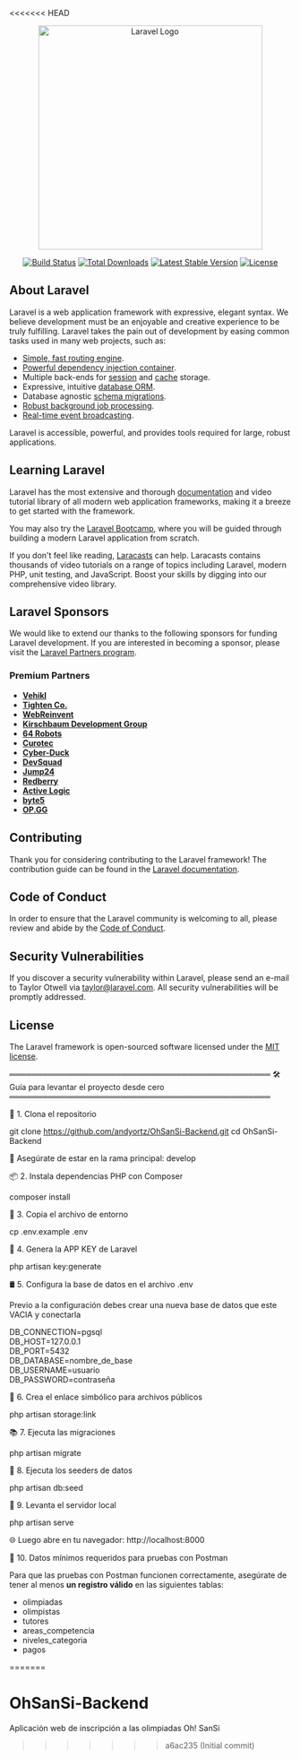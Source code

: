 <<<<<<< HEAD
<p align="center"><a href="https://laravel.com" target="_blank"><img src="https://raw.githubusercontent.com/laravel/art/master/logo-lockup/5%20SVG/2%20CMYK/1%20Full%20Color/laravel-logolockup-cmyk-red.svg" width="400" alt="Laravel Logo"></a></p>

<p align="center">
<a href="https://github.com/laravel/framework/actions"><img src="https://github.com/laravel/framework/workflows/tests/badge.svg" alt="Build Status"></a>
<a href="https://packagist.org/packages/laravel/framework"><img src="https://img.shields.io/packagist/dt/laravel/framework" alt="Total Downloads"></a>
<a href="https://packagist.org/packages/laravel/framework"><img src="https://img.shields.io/packagist/v/laravel/framework" alt="Latest Stable Version"></a>
<a href="https://packagist.org/packages/laravel/framework"><img src="https://img.shields.io/packagist/l/laravel/framework" alt="License"></a>
</p>

## About Laravel

Laravel is a web application framework with expressive, elegant syntax. We believe development must be an enjoyable and creative experience to be truly fulfilling. Laravel takes the pain out of development by easing common tasks used in many web projects, such as:

- [Simple, fast routing engine](https://laravel.com/docs/routing).
- [Powerful dependency injection container](https://laravel.com/docs/container).
- Multiple back-ends for [session](https://laravel.com/docs/session) and [cache](https://laravel.com/docs/cache) storage.
- Expressive, intuitive [database ORM](https://laravel.com/docs/eloquent).
- Database agnostic [schema migrations](https://laravel.com/docs/migrations).
- [Robust background job processing](https://laravel.com/docs/queues).
- [Real-time event broadcasting](https://laravel.com/docs/broadcasting).

Laravel is accessible, powerful, and provides tools required for large, robust applications.

## Learning Laravel

Laravel has the most extensive and thorough [documentation](https://laravel.com/docs) and video tutorial library of all modern web application frameworks, making it a breeze to get started with the framework.

You may also try the [Laravel Bootcamp](https://bootcamp.laravel.com), where you will be guided through building a modern Laravel application from scratch.

If you don't feel like reading, [Laracasts](https://laracasts.com) can help. Laracasts contains thousands of video tutorials on a range of topics including Laravel, modern PHP, unit testing, and JavaScript. Boost your skills by digging into our comprehensive video library.

## Laravel Sponsors

We would like to extend our thanks to the following sponsors for funding Laravel development. If you are interested in becoming a sponsor, please visit the [Laravel Partners program](https://partners.laravel.com).

### Premium Partners

- **[Vehikl](https://vehikl.com/)**
- **[Tighten Co.](https://tighten.co)**
- **[WebReinvent](https://webreinvent.com/)**
- **[Kirschbaum Development Group](https://kirschbaumdevelopment.com)**
- **[64 Robots](https://64robots.com)**
- **[Curotec](https://www.curotec.com/services/technologies/laravel/)**
- **[Cyber-Duck](https://cyber-duck.co.uk)**
- **[DevSquad](https://devsquad.com/hire-laravel-developers)**
- **[Jump24](https://jump24.co.uk)**
- **[Redberry](https://redberry.international/laravel/)**
- **[Active Logic](https://activelogic.com)**
- **[byte5](https://byte5.de)**
- **[OP.GG](https://op.gg)**

## Contributing

Thank you for considering contributing to the Laravel framework! The contribution guide can be found in the [Laravel documentation](https://laravel.com/docs/contributions).

## Code of Conduct

In order to ensure that the Laravel community is welcoming to all, please review and abide by the [Code of Conduct](https://laravel.com/docs/contributions#code-of-conduct).

## Security Vulnerabilities

If you discover a security vulnerability within Laravel, please send an e-mail to Taylor Otwell via [taylor@laravel.com](mailto:taylor@laravel.com). All security vulnerabilities will be promptly addressed.

## License

The Laravel framework is open-sourced software licensed under the [MIT license](https://opensource.org/licenses/MIT).


═══════════════════════════════════════════════
🛠️  Guía para levantar el proyecto desde cero
═══════════════════════════════════════════════

📁 1. Clona el repositorio

   git clone https://github.com/andyortz/OhSanSi-Backend.git
   cd OhSanSi-Backend

   🔄 Asegúrate de estar en la rama principal: develop

📦 2. Instala dependencias PHP con Composer

   composer install

📝 3. Copia el archivo de entorno

   cp .env.example .env

🔐 4. Genera la APP KEY de Laravel

   php artisan key:generate

🛢️ 5. Configura la base de datos en el archivo .env

Previo a la configuración debes crear una nueva base de datos que este VACIA
y conectarla
  
   
   DB_CONNECTION=pgsql  
   DB_HOST=127.0.0.1  
   DB_PORT=5432  
   DB_DATABASE=nombre_de_base  
   DB_USERNAME=usuario  
   DB_PASSWORD=contraseña   

📂 6. Crea el enlace simbólico para archivos públicos

   php artisan storage:link

📚 7. Ejecuta las migraciones

   php artisan migrate

🌱 8. Ejecuta los seeders de datos

   php artisan db:seed

🚀 9. Levanta el servidor local

   php artisan serve

   🌐 Luego abre en tu navegador: http://localhost:8000

🧪 10. Datos mínimos requeridos para pruebas con Postman

Para que las pruebas con Postman funcionen correctamente, asegúrate de tener al menos **un registro válido** en las siguientes tablas:

   - olimpiadas
   - olimpistas
   - tutores
   - areas_competencia
   - niveles_categoria
   - pagos






=======
# OhSanSi-Backend
Aplicación web de inscripción a las olimpiadas Oh! SanSi
>>>>>>> a6ac235 (Initial commit)
